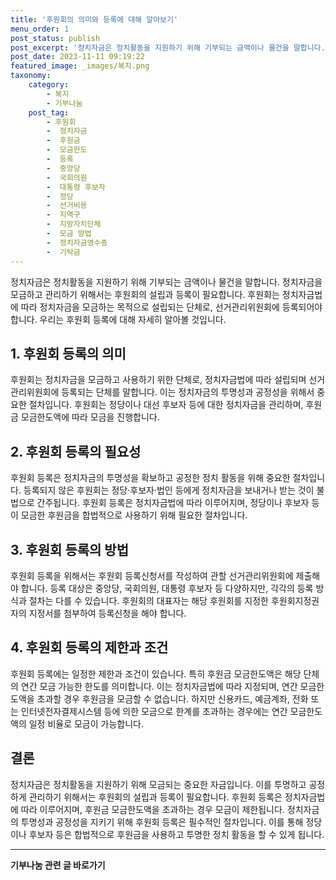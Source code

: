 ```yaml
---
title: '후원회의 의미와 등록에 대해 알아보기'
menu_order: 1
post_status: publish
post_excerpt: '정치자금은 정치활동을 지원하기 위해 기부되는 금액이나 물건을 말합니다. 정치자금을 모금하고 관리하기 위해서는 후원회의 설립과 등록이 필요합니다. 후원회는 정치자금법에 따라 정치자금을 모금하는 목적으로 설립되는 단체로, 선거관리위원회에 등록되어야 합니다. 우리는 후원회 등록에 대해 자세히 알아볼 것입니다.'
post_date: 2023-11-11 09:19:22
featured_image: _images/복지.png
taxonomy:
    category:
        - 복지
        - 기부나눔
    post_tag:
        - 후원회
        -  정치자금
        -  후원금
        -  모금한도
        -  등록
        -  중앙당
        -  국회의원
        -  대통령 후보자
        -  정당
        -  선거비용
        -  지역구
        -  지방자치단체
        -  모금 방법
        -  정치자금영수증
        -  기탁금
---
```



정치자금은 정치활동을 지원하기 위해 기부되는 금액이나 물건을 말합니다. 정치자금을 모금하고 관리하기 위해서는 후원회의 설립과 등록이 필요합니다. 후원회는 정치자금법에 따라 정치자금을 모금하는 목적으로 설립되는 단체로, 선거관리위원회에 등록되어야 합니다. 우리는 후원회 등록에 대해 자세히 알아볼 것입니다.

## 1. 후원회 등록의 의미

후원회는 정치자금을 모금하고 사용하기 위한 단체로, 정치자금법에 따라 설립되며 선거관리위원회에 등록되는 단체를 말합니다. 이는 정치자금의 투명성과 공정성을 위해서 중요한 절차입니다. 후원회는 정당이나 대선 후보자 등에 대한 정치자금을 관리하며, 후원금 모금한도액에 따라 모금을 진행합니다.

## 2. 후원회 등록의 필요성

후원회 등록은 정치자금의 투명성을 확보하고 공정한 정치 활동을 위해 중요한 절차입니다. 등록되지 않은 후원회는 정당·후보자·법인 등에게 정치자금을 보내거나 받는 것이 불법으로 간주됩니다. 후원회 등록은 정치자금법에 따라 이루어지며, 정당이나 후보자 등이 모금한 후원금을 합법적으로 사용하기 위해 필요한 절차입니다.

## 3. 후원회 등록의 방법

후원회 등록을 위해서는 후원회 등록신청서를 작성하여 관할 선거관리위원회에 제출해야 합니다. 등록 대상은 중앙당, 국회의원, 대통령 후보자 등 다양하지만, 각각의 등록 방식과 절차는 다를 수 있습니다. 후원회의 대표자는 해당 후원회를 지정한 후원회지정권자의 지정서를 첨부하여 등록신청을 해야 합니다.

## 4. 후원회 등록의 제한과 조건

후원회 등록에는 일정한 제한과 조건이 있습니다. 특히 후원금 모금한도액은 해당 단체의 연간 모금 가능한 한도를 의미합니다. 이는 정치자금법에 따라 지정되며, 연간 모금한도액을 초과할 경우 후원금을 모금할 수 없습니다. 하지만 신용카드, 예금계좌, 전화 또는 인터넷전자결제시스템 등에 의한 모금으로 한계를 초과하는 경우에는 연간 모금한도액의 일정 비율로 모금이 가능합니다.

## 결론

정치자금은 정치활동을 지원하기 위해 모금되는 중요한 자금입니다. 이를 투명하고 공정하게 관리하기 위해서는 후원회의 설립과 등록이 필요합니다. 후원회 등록은 정치자금법에 따라 이루어지며, 후원금 모금한도액을 초과하는 경우 모금이 제한됩니다. 정치자금의 투명성과 공정성을 지키기 위해 후원회 등록은 필수적인 절차입니다. 이를 통해 정당이나 후보자 등은 합법적으로 후원금을 사용하고 투명한 정치 활동을 할 수 있게 됩니다.
<!-- wp:separator -->
<hr class="wp-block-separator has-alpha-channel-opacity"/>
<!-- /wp:separator -->

<!-- wp:group {"backgroundColor":"base","layout":{"type":"constrained"}} -->
<div class="wp-block-group has-base-background-color has-background"><!-- wp:paragraph {"align":"center","fontSize":"medium"} -->
<p class="has-text-align-center has-large-font-size"><strong>기부나눔 관련 글 바로가기</strong></p>
<!-- /wp:paragraph -->


<!-- wp:latest-posts
{"categories":[{"id":15165,"count":19,"description":"","link":"https://uknowlaw.com/category/%ea%b8%b0%eb%b6%80%eb%82%98%eb%88%94/","name":"기부나눔","slug":"기부나눔","taxonomy":"category","parent":0,"meta":[],"_links":{"self":[{"href":"https://uknowlaw.com/wp-json/wp/v2/categories/15165"}],"collection":[{"href":"https://uknowlaw.com/wp-json/wp/v2/categories"}],"about":[{"href":"https://uknowlaw.com/wp-json/wp/v2/taxonomies/category"}],"wp:post_type":[{"href":"https://uknowlaw.com/wp-json/wp/v2/posts?categories=15165"}],"curies":[{"name":"wp","href":"https://api.w.org/{rel}","templated":true}]}}],"postsToShow":100,"excerptLength":28,"postLayout":"grid","columns":2,"featuredImageAlign":"left","featuredImageSizeSlug":"large","fontSize":"small"} /--></div>
<!-- /wp:group -->